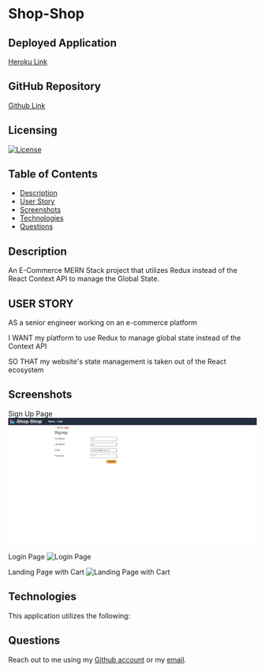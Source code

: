 # Shop-Shop

## Deployed Application
[Heroku Link](https://guarded-headland-77866.herokuapp.com/)

## GitHub Repository
[Github Link](https://github.com/Ericcrain77/shop-shop)

## Licensing
[![License](https://img.shields.io/github/license/ericcrain77/book-search-engine?color=blueviolet)](https://choosealicense.com/licenses/unlicense/#)

## Table of Contents
* [Description](#description)
* [User Story](#user-story)
* [Screenshots](#screenshots)
* [Technologies](#technologies)
* [Questions](#questions)

## Description
An E-Commerce MERN Stack project that utilizes Redux instead of the React Context API to manage the Global State. 


## USER STORY
AS a senior engineer working on an e-commerce platform

I WANT my platform to use Redux to manage global state instead of the Context API

SO THAT my website's state management is taken out of the React ecosystem

## Screenshots
Sign Up Page
![Sign Up Page](./assets/images/Signup.jpg)

Login Page
![Login Page](./assets/images/Login)

Landing Page with Cart
![Landing Page with Cart](./assets/images/Landing)

## Technologies
This application utilizes the following:


## Questions
Reach out to me using my [Github account](https://github.com/Ericcrain77) or my [email](ericcrain77@gmail.com).